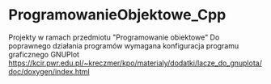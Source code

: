 # ProgramowanieObjektowe_Cpp

Projekty w ramach przedmiotu "Programowanie obiektowe"
Do poprawnego działania programów wymagana konfiguracja programu graficznego GNUPlot
https://kcir.pwr.edu.pl/~kreczmer/kpo/materialy/dodatki/lacze_do_gnuplota/doc/doxygen/index.html
